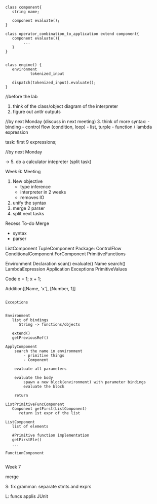 ```{0}
class component{
   string name;

   component evaluate();
}

class operator_combination_to_application extend component{
   component evaluate(){
        ...
   }
}


class engine() {
   environment
           tokenized_input

   dispatch(tokenized_input).evaluate();
}
```

//before the lab
1. think of the class/object diagram of the interpreter
2. figure out antlr outputs


//by next Monday (discuss in next meeting)
3. think of more syntax:
    - binding
    - control flow (condition, loop)
    - list, turple
    - function / lambda expression

task: first 9 expressions;

//by next Monday

-> 5. do a calculator intepreter (split task)

Week 6: Meeting
1. New objective
    - type inference
    - interpreter in 2 weeks
    - removes IO
2. unify the syntax
3. merge 2 parser
4. split next tasks

Recess 
To-do
Merge
 - syntax
 - parser

ListComponent
TupleComponent
Package: ControlFlow
    ConditionalComponent
    ForComponent
PrimitiveFunctions


Environment
Declaration
    scan()
    evaluate()
Name
    search()
LambdaExpression
Application
Exceptions
PrimitiveValues


Code
x = 1;
x + 1;

Addition[[Name, 'x'], [Number, 1]]


```{0}

Exceptions


Environment
   list of bindings
      String -> functions/objects
   
   extend()
   getPreviousRef()

ApplyComponent
    search the name in environment
        - primitive things
        - Component
    
    evaluate all parameters
    
    evaluate the body
        spawn a new block(environment) with parameter bindings
        evaluate the block
    
    return 

ListPrimitiveFuncComponent
   Component getFirst(ListComponent)
      return 1st expr of the list
   
ListComponent
   list of elements
   
   #Primitive function implementation
   getFirstEle()
   ...
   
FunctionComponent
   
```



Week 7

merge 

S: fix grammar: separate stmts and exprs

L: funcs applis JUnit




